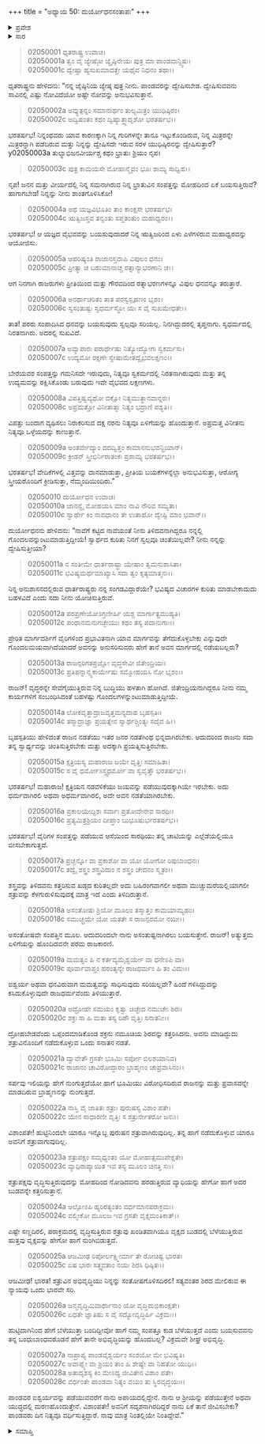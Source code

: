 +++
title = "ಅಧ್ಯಾಯ 50: ದುರ್ಯೋಧನಸಂತಾಪಃ"
+++

<details><summary>ಪ್ರವೇಶ</summary>


।।   ಓಂ ಓಂ ನಮೋ ನಾರಾಯಣಾಯ।।   ಶ್ರೀ ವೇದವ್ಯಾಸಾಯ ನಮಃ ।।

ಶ್ರೀ ಕೃಷ್ಣದ್ವೈಪಾಯನ ವೇದವ್ಯಾಸ ವಿರಚಿತ  

**ಶ್ರೀ ಮಹಾಭಾರತ**

**ಸಭಾ ಪರ್ವ**

**ದ್ಯೂತ ಪರ್ವ**

**ಅಧ್ಯಾಯ 50**

</details>


<details><summary>ಸಾರ</summary>

“ನೀನೂ ಕೂಡ ಮಹಾಧ್ವರವನ್ನು ನಡೆಸು, ಉಡುಗೊರೆಗಳು ಸಿಗುತ್ತವೆ” ಎಂದು ಧೃತರಾಷ್ಟ್ರನು ಯುಧಿಷ್ಠಿರನನ್ನು ದ್ವೇಷಿಸಬೇಡವೆಂದು ಮಗನಿಗೆ ಹೇಳಿದುದು (1-9). “ವೃದ್ಧರನ್ನೇ ಸೇವೆಗೈಯುತ್ತಿರುವ ನಿನ್ನ ಬುದ್ಧಿಯು ಹಳತಾಗಿ ಹೋಗಿದೆ” ಎಂದು ತಂದೆಯನ್ನು ಹೀಯಾಳಿಸಿ “ಅಸಂತೋಷವೇ ಸಂಪತ್ತಿನ ಮೂಲ. ಆದುದರಿಂದಲೇ ನಾನು ಅಸಂತುಷ್ಟನಾಗಿರಲು ಬಯಸುತ್ತೇನೆ.” ಎಂದು ದುರ್ಯೋಧನನು ತನ್ನ ದೃಢ ನಿರ್ಧಾರವನ್ನು ತಿಳಿಸುವುದು (10-28).

</details>


> 02050001 ಧೃತರಾಷ್ಟ್ರ ಉವಾಚ।  
02050001a ತ್ವಂ ವೈ ಜ್ಯೇಷ್ಠೋ ಜ್ಯೈಷ್ಠಿನೇಯಃ ಪುತ್ರ ಮಾ ಪಾಂಡವಾನ್ದ್ವಿಷಃ।  
02050001c ದ್ವೇಷ್ಟಾ ಹ್ಯಸುಖಮಾದತ್ತೇ ಯಥೈವ ನಿಧನಂ ತಥಾ।।

ಧೃತರಾಷ್ಟ್ರನು ಹೇಳಿದನು: “ನನ್ನ ಜೈಷ್ಠಿನಿಯ ಜ್ಯೇಷ್ಠ ಪುತ್ರ ನೀನು. ಪಾಂಡವರನ್ನು ದ್ವೇಷಿಸಬೇಡ. ದ್ವೇಷಿಸುವವನು ಸಾವಿನಲ್ಲಿ ಎಷ್ಟು ನೋವಿದೆಯೋ ಅಷ್ಟೇ ನೋವನ್ನು ಅನುಭವಿಸುತ್ತಾನೆ.

> 02050002a ಅವ್ಯುತ್ಪನ್ನಂ ಸಮಾನಾರ್ಥಂ ತುಲ್ಯಮಿತ್ರಂ ಯುಧಿಷ್ಠಿರಂ।  
02050002c ಅದ್ವಿಷಂತಂ ಕಥಂ ದ್ವಿಷ್ಯಾತ್ತ್ವಾದೃಶೋ ಭರತರ್ಷಭ।।

ಭರತರ್ಷಭ! ನಿನ್ನಂಥವರು ಯಾವ ಕಾರಣಕ್ಕಾಗಿ ನಿನ್ನ ಗುರಿಗಳನ್ನೇ ತಾನೂ ಇಟ್ಟುಕೊಂಡಿರುವ, ನಿನ್ನ ಮಿತ್ರರನ್ನೇ ಮಿತ್ರರನ್ನಾಗಿ ಪಡೆದಿರುವ ಮತ್ತು ನಿನ್ನನ್ನು ದ್ವೇಷಿಸದೇ ಇರುವ ಸರಳ ಯುಧಿಷ್ಠಿರನನ್ನು ದ್ವೇಷಿಸುತ್ತಾರೆ?
y02050003a ತುಲ್ಯಾಭಿಜನವೀರ್ಯಶ್ಚ ಕಥಂ ಭ್ರಾತುಃ ಶ್ರಿಯಂ ನೃಪ।

> 02050003c ಪುತ್ರ ಕಾಮಯಸೇ ಮೋಹಾನ್ಮೈವಂ ಭೂಃ ಶಾಮ್ಯ ಸಾಧ್ವಿಹ।।

ನೃಪ! ಜನನ ಮತ್ತು ವೀರ್ಯದಲ್ಲಿ ನಿನ್ನ ಸಮನಾಗಿರುವ ನಿನ್ನ ಭ್ರಾತುವಿನ ಸಂಪತ್ತನ್ನು ಮೋಹದಿಂದ ಏಕೆ ಬಯಸುತ್ತಿರುವೆ? ಹಾಗಾಗಬೇಡ! ನಿನ್ನನ್ನು ನೀನು ಶಾಂತಗೊಳಿಸಿಕೋ!

> 02050004a ಅಥ ಯಜ್ಞವಿಭೂತಿಂ ತಾಂ ಕಾಂಕ್ಷಸೇ ಭರತರ್ಷಭ।   
02050004c ಋತ್ವಿಜಸ್ತವ ತನ್ವಂತು ಸಪ್ತತಂತುಂ ಮಹಾಧ್ವರಂ।।

ಭರತರ್ಷಭ! ಆ ಯಜ್ಞದ ವೈಭವವನ್ನು ಬಯಸುವುದಾದರೆ ನಿನ್ನ ಋತ್ವಿಜರಿಂದ ಏಳು ಎಳೆಗಳಿರುವ ಮಹಾಧ್ವರವನ್ನು ಆಯೋಜಿಸು.

> 02050005a ಆಹರಿಷ್ಯಂತಿ ರಾಜಾನಸ್ತವಾಪಿ ವಿಪುಲಂ ಧನಂ।  
02050005c ಪ್ರೀತ್ಯಾ ಚ ಬಹುಮಾನಾಚ್ಚ ರತ್ನಾನ್ಯಾಭರಣಾನಿ ಚ।।

ಆಗ ನಿನಗಾಗಿ ರಾಜರುಗಳು ಪ್ರೀತಿಯಿಂದ ಮತ್ತು ಗೌರವದಿಂದ ರತ್ನಾಭರಣಗಳನ್ನೂ ವಿಪುಲ ಧನವನ್ನೂ ತರುತ್ತಾರೆ.

> 02050006a ಅನರ್ಥಾಚರಿತಂ ತಾತ ಪರಸ್ವಸ್ಪೃಹಣಂ ಭೃಶಂ।  
02050006c ಸ್ವಸಂತುಷ್ಟಃ ಸ್ವಧರ್ಮಸ್ಥೋ ಯಃ ಸ ವೈ ಸುಖಮೇಧತೇ।।

ತಾತ! ಪರರು ಸಂಪಾದಿಸಿದ ಧನವನ್ನು ಬಯಸುವುದು ಸ್ವಲ್ಪವೂ ಸರಿಯಲ್ಲ. ನಿನಗಿದ್ದುದರಲ್ಲಿ ತೃಪ್ತನಾಗು. ಸ್ವಧರ್ಮದಲ್ಲಿ ನಿರತನಾಗಿರು. ಅದರಲ್ಲಿ ಸುಖವಿದೆ.

> 02050007a ಅವ್ಯಾಪಾರಃ ಪರಾರ್ಥೇಷು ನಿತ್ಯೋದ್ಯೋಗಃ ಸ್ವಕರ್ಮಸು।  
02050007c ಉದ್ಯಮೋ ರಕ್ಷಣೇ ಸ್ವೇಷಾಮೇತದ್ವೈಭವಲಕ್ಷಣಂ।।

ಬೇರೆಯವರ ಸಂಪತ್ತನ್ನು ಗಮನಿಸದೇ ಇರುವುದು, ನಿತ್ಯವೂ ಸ್ವಕರ್ಮದಲ್ಲಿ ನಿರತನಾಗಿರುವುದು ಮತ್ತು ತನ್ನ ಉದ್ಯಮವನ್ನು ರಕ್ಷಿಸಿಕೊಂಡು ಬರುವುದು ಇವೇ ವೈಭವದ ಲಕ್ಷಣಗಳು.

> 02050008a ವಿಪತ್ತಿಷ್ವವ್ಯಥೋ ದಕ್ಷೋ ನಿತ್ಯಮುತ್ಥಾನವಾನ್ನರಃ।  
02050008c ಅಪ್ರಮತ್ತೋ ವಿನೀತಾತ್ಮಾ ನಿತ್ಯಂ ಭದ್ರಾಣಿ ಪಶ್ಯತಿ।।

ವಿಪತ್ತು ಬಂದಾಗ ವ್ಯಥಿಸಲು ನಿರಾಕರಿಸುವ ದಕ್ಷ ನರನು ನಿತ್ಯವೂ ಏಳಿಗೆಯನ್ನು ಹೊಂದುತ್ತಾನೆ. ಅಪ್ರಮತ್ತ ವಿನೀತನು ನಿತ್ಯವೂ ಒಳ್ಳೆಯದನ್ನು ಕಾಣುತ್ತಾನೆ.

> 02050009a ಅಂತರ್ವೇದ್ಯಾಂ ದದದ್ವಿತ್ತಂ ಕಾಮಾನನುಭವನ್ಪ್ರಿಯಾನ್।  
02050009c ಕ್ರೀಡನ್ ಸ್ತ್ರೀಭಿರ್ನಿರಾತಂಕಃ ಪ್ರಶಾಮ್ಯ ಭರತರ್ಷಭ।।

ಭರತರ್ಷಭ! ವೇದಿಕೆಗಳಲ್ಲಿ ವಿತ್ತವನ್ನು ದಾನಮಾಡುತ್ತಾ, ಪ್ರೀತಿಯ ಬಯಕೆಗಳನ್ನೆಲ್ಲಾ ಅನುಭವಿಸುತ್ತಾ, ಆರೋಗ್ಯ ಸ್ತ್ರೀಯರೊಂದಿಗೆ ಕ್ರೀಡಿಸುತ್ತಾ, ನೆಮ್ಮಂದಿಯಿಂದಿರು.”

> 02050010 ದುರ್ಯೋಧನ ಉವಾಚ।  
02050010a ಜಾನನ್ವೈ ಮೋಹಯಸಿ ಮಾಂ ನಾವಿ ನೌರಿವ ಸಮ್ಯತಾ।  
02050010c ಸ್ವಾರ್ಥೇ ಕಿಂ ನಾವಧಾನಂ ತೇ ಉತಾಹೋ ದ್ವೇಷ್ಟಿ ಮಾಂ ಭವಾನ್।।

ದುರ್ಯೋಧನನು ಹೇಳಿದನು: “ನಾವೆಗೆ ಕಟ್ಟಿದ ನಾವೆಯಂತೆ ನೀನು ತಿಳಿದವನಾಗಿದ್ದರೂ ನನ್ನಲ್ಲಿ ಗೊಂದಲವನ್ನುಂಟುಮಾಡುತ್ತಿದ್ದೀಯೆ! ಸ್ವಾರ್ಥದ ಕುರಿತು ನಿನಗೆ ಸ್ವಲ್ಪವೂ ಚಿಂತೆಯಿಲ್ಲವೇ? ನೀನು ನನ್ನನ್ನು ದ್ವೇಷಿಸುತ್ತೀಯಾ?

> 02050011a ನ ಸಂತೀಮೇ ಧಾರ್ತರಾಷ್ಟ್ರಾ ಯೇಷಾಂ ತ್ವಮನುಶಾಸಿತಾ।  
02050011c ಭವಿಷ್ಯಮರ್ಥಮಾಖ್ಯಾಸಿ ಸದಾ ತ್ವಂ ಕೃತ್ಯಮಾತ್ಮನಃ।।

ನಿನ್ನ ಅನುಶಾಸನದಲ್ಲಿರುವ ಧಾರ್ತರಾಷ್ಟ್ರರು ನನ್ನ ಸಂಗಡವಿದ್ದಾರೆಯೇ? ಭವಿಷ್ಯದ ವಿಚಾರಗಳ ಕುರಿತು ಮಾಡಬೇಕಾದುದು ಬಹಳವಿದೆ ಎಂದು ಸದಾ ನೀನು ಯೋಚಿಸುತ್ತಿರುವೆ.

> 02050012a ಪರಪ್ರಣೇಯೋಽಗ್ರಣೀರ್ಹಿ ಯಶ್ಚ ಮಾರ್ಗಾತ್ಪ್ರಮುಹ್ಯತಿ।   
02050012c ಪಂಥಾನಮನುಗಚ್ಛೇಯುಃ ಕಥಂ ತಸ್ಯ ಪದಾನುಗಾಃ।।

ಪ್ರೇರಿತ ಮಾರ್ಗದರ್ಶಿಗೆ ವೈರಿಗಳಿಂದ ಪ್ರಭಾವಿತನಾಗಿ ಯಾವ ಮಾರ್ಗವನ್ನು ತೆಗೆದುಕೊಳ್ಳಬೇಕು ಎನ್ನುವುದೇ ಗೊಂದಲಮಯವಾಗಿದೆಯಾದರೆ ಅವನನ್ನು ಅನುಸರಿಸುವರು ಹೇಗೆ ತಾನೆ ಅವನ ಮಾರ್ಗದಲ್ಲಿ ನಡೆಯಬಲ್ಲರು?

> 02050013a ರಾಜನ್ಪರಿಗತಪ್ರಜ್ಞೋ ವೃದ್ಧಸೇವೀ ಜಿತೇಂದ್ರಿಯಃ।  
02050013c ಪ್ರತಿಪನ್ನಾನ್ಸ್ವಕಾರ್ಯೇಷು ಸಮ್ಮೋಹಯಸಿ ನೋ ಭೃಶಂ।।

ರಾಜನ್! ವೃದ್ಧರನ್ನೇ ಸೇವೆಗೈಯುತ್ತಿರುವ ನಿನ್ನ ಬುದ್ಧಿಯು ಹಳತಾಗಿ ಹೋಗಿದೆ. ಜಿತೇಂದ್ರಿಯನಾಗಿದ್ದರೂ ನೀನು ನಮ್ಮ ಕಾರ್ಯಗಳಿಗೆ ಸಂಬಂಧಿಸಿದಂತೆ ಬಹಳಷ್ಟು ಗೊಂದಲಗಳನ್ನುಂಟುಮಾಡುತ್ತಿದ್ದೀಯೆ.

> 02050014a ಲೋಕವೃತ್ತಾದ್ರಾಜವೃತ್ತಮನ್ಯದಾಹ ಬೃಹಸ್ಪತಿಃ।  
02050014c ತಸ್ಮಾದ್ರಾಜ್ಞಾ ಪ್ರಯತ್ನೇನ ಸ್ವಾರ್ಥಶ್ಚಿಂತ್ಯಃ ಸದೈವ ಹಿ।।

ಬೃಹಸ್ಪತಿಯು ಹೇಳಿದಂತೆ ರಾಜನ ನಡತೆಯು ಇತರ ಜನರ ನಡತೆಗಿಂಥ ಭಿನ್ನವಾಗಿರಬೇಕು. ಆದುದರಿಂದ ರಾಜನು ಸದಾ ತನ್ನ ಸ್ವಾರ್ಥ್ಯವನ್ನು ಚಿಂತಿಸುತ್ತಿರಬೇಕು ಮತ್ತು ಅದಕ್ಕಾಗಿ ಪ್ರಯತ್ನಿಸುತ್ತಿರಬೇಕು.

> 02050015a ಕ್ಷತ್ರಿಯಸ್ಯ ಮಹಾರಾಜ ಜಯೇ ವೃತ್ತಿಃ ಸಮಾಹಿತಾ।  
02050015c ಸ ವೈ ಧರ್ಮೋಽಸ್ತ್ವಧರ್ಮೋ ವಾ ಸ್ವವೃತ್ತೌ ಭರತರ್ಷಭ।।

ಭರತರ್ಷಭ! ಮಹಾರಾಜ! ಕ್ಷತ್ರಿಯನ ನಡವಳಿಕೆಯು ಜಯವನ್ನು ಪಡೆಯುವುದಕ್ಕಾಗಿಯೇ ಇರಬೇಕು. ಅದು ಧರ್ಮವಾಗಿರಲಿ ಅಥವಾ ಅಧರ್ಮವಾಗಿರಲಿ, ಅದೇ ಅವನ ನಡತೆಯಾಗಿರಬೇಕು.

> 02050016a ಪ್ರಕಾಲಯೇದ್ದಿಶಃ ಸರ್ವಾಃ ಪ್ರತೋದೇನೇವ ಸಾರಥಿಃ।  
02050016c ಪ್ರತ್ಯಮಿತ್ರಶ್ರಿಯಂ ದೀಪ್ತಾಂ ಬುಭೂಷುರ್ಭರತರ್ಷಭ।।

ಭರತರ್ಷಭ! ವೈರಿಗಳ ಸಂಪತ್ತನ್ನು ಪಡೆಯುವ ಆಸೆಯಿಂದ ಸಾರಥಿಯು ತನ್ನ ಚಾಟಿಯನ್ನು ಎಲ್ಲೆಡೆಯಲ್ಲಿಯೂ ಬೀಸಬೇಕಾಗುತ್ತದೆ.

> 02050017a ಪ್ರಚ್ಛನ್ನೋ ವಾ ಪ್ರಕಾಶೋ ವಾ ಯೋ ಯೋಗೋ ರಿಪುಬಾಂಧನಃ।  
02050017c ತದ್ವೈ ಶಸ್ತ್ರಂ ಶಸ್ತ್ರವಿದಾಂ ನ ಶಸ್ತ್ರಂ ಚೇದನಂ ಸ್ಮೃತಂ।।

ಶಸ್ತ್ರವನ್ನು ತಿಳಿದವನು ಕತ್ತರಿಸುವ ಖಡ್ಗದ ಕುರಿತಲ್ಲದೇ ಅದು ಬಹಿರಂಗವಾಗಲೀ ಅಥವಾ ಮುಚ್ಚುಮರೆಯಲ್ಲಿಯಾಗಲೀ ಶತ್ರುವನ್ನು ಕೆಳಗುರುಳಿಸುವುದಕ್ಕೆ ಮಾತ್ರ ಇದೆ ಎಂದು ತಿಳಿದಿರುತ್ತಾನೆ.

> 02050018a ಅಸಂತೋಷಃ ಶ್ರಿಯೋ ಮೂಲಂ ತಸ್ಮಾತ್ತಂ ಕಾಮಯಾಮ್ಯಹಂ।  
02050018c ಸಮುಚ್ಛ್ರಯೇ ಯೋ ಯತತೇ ಸ ರಾಜನ್ಪರಮೋ ನಯೀ।।

ಅಸಂತೋಷವೇ ಸಂಪತ್ತಿನ ಮೂಲ. ಆದುದರಿಂದಲೇ ನಾನು ಅಸಂತುಷ್ಟನಾಗಿರಲು ಬಯಸುತ್ತೇನೆ. ರಾಜನ್! ಅತ್ಯುತ್ತಮ ಏಳಿಗೆಯನ್ನು ಹೊಂದಿದವನೇ ಪರಮ ರಾಜಕಾರಣಿ.

> 02050019a ಮಮತ್ವಂ ಹಿ ನ ಕರ್ತವ್ಯಮೈಶ್ವರ್ಯೇ ವಾ ಧನೇಽಪಿ ವಾ।  
02050019c ಪೂರ್ವಾವಾಪ್ತಂ ಹರಂತ್ಯನ್ಯೇ ರಾಜಧರ್ಮಂ ಹಿ ತಂ ವಿದುಃ।।

ಐಶ್ವರ್ಯ ಅಥವಾ ಧನವಿರುವಾಗ ಮಮತ್ವವನ್ನು ಸಾಧಿಸುವುದು ಸರಿಯಲ್ಲವೇ? ಹಿಂದೆ ಗಳಿಸಿದ್ದುದನ್ನು ಕಸಿದುಕೊಳ್ಳುವುದೇ ರಾಜಧರ್ಮವೆಂದು ತಿಳಿಯುತ್ತಾರೆ.

> 02050020a ಅದ್ರೋಹೇ ಸಮಯಂ ಕೃತ್ವಾ ಚಿಚ್ಛೇದ ನಮುಚೇಃ ಶಿರಃ।  
02050020c ಶಕ್ರಃ ಸಾ ಹಿ ಮತಾ ತಸ್ಯ ರಿಪೌ ವೃತ್ತಿಃ ಸನಾತನೀ।।

ದ್ರೋಹಬೇಡವೆಂದು ಒಪ್ಪಂದಮಾಡಿಕೊಂಡ ಶಕ್ರನು ನಮೂಚಿಯ ಶಿರವನ್ನು ಕತ್ತರಿಸಿದನು. ಅವನು ಮಾಡಿದ್ದುದು ಶತ್ರುವಿನೊಂದಿಗೆ ನಡೆದುಕೊಳ್ಳುವ ಒಂದು ಸನಾತನ ನಡತೆ.

> 02050021a ದ್ವಾವೇತೌ ಗ್ರಸತೇ ಭೂಮಿಃ ಸರ್ಪೋ ಬಿಲಶಯಾನಿವ।  
02050021c ರಾಜಾನಂ ಚಾವಿರೋದ್ಧಾರಂ ಬ್ರಾಹ್ಮಣಂ ಚಾಪ್ರವಾಸಿನಂ।।

ಸರ್ಪವು ಇಲಿಯನ್ನು ಹೇಗೆ ನುಂಗುತ್ತದೆಯೋ ಹಾಗೆ ಭೂಮಿಯು ವಿರೋಧಿಸದಿರುವ ರಾಜನನ್ನು ಮತ್ತು ಪ್ರವಾಸವನ್ನೇ ಮಾಡದಿರುವ ಬ್ರಾಹ್ಮಣನನ್ನು ನುಂಗುತ್ತದೆ.

> 02050022a ನಾಸ್ತಿ ವೈ ಜಾತಿತಃ ಶತ್ರುಃ ಪುರುಷಸ್ಯ ವಿಶಾಂ ಪತೇ।  
02050022c ಯೇನ ಸಾಧಾರಣೀ ವೃತ್ತಿಃ ಸ ಶತ್ರುರ್ನೇತರೋ ಜನಃ।।

ವಿಶಾಂಪತೇ! ಹುಟ್ಟಿನಿಂದಲೇ ಯಾರೂ ಇನ್ನೊಬ್ಬ ಪುರುಷನ ಶತ್ರುವಾಗಿರುವುದಿಲ್ಲ. ತನ್ನ ಹಾಗೆ ನಡೆದುಕೊಳ್ಳುವ ಯಾರೂ ಅವನಿಗೆ ಶತ್ರುವಾಗುವುದಿಲ್ಲ.

> 02050023a ಶತ್ರುಪಕ್ಷಂ ಸಮೃಧ್ಯಂತಂ ಯೋ ಮೋಹಾತ್ಸಮುಪೇಕ್ಷತೇ।  
02050023c ವ್ಯಾಧಿರಾಪ್ಯಾಯಿತ ಇವ ತಸ್ಯ ಮೂಲಂ ಚಿನತ್ತಿ ಸಃ।।

ಶತ್ರುಪಕ್ಷವು ವೃದ್ಧಿಸುತ್ತಿರುವುದನ್ನು ಮೋಹದಿಂದ ನೋಡಿದವನು ಹರಡುತ್ತಿರುವ ವ್ಯಾಧಿಯನ್ನು ಹೇಗೋ ಹಾಗೆ ಅದರ ಬುಡವನ್ನೇ ಕತ್ತರಿಸುತ್ತಾನೆ.

> 02050024a ಅಲ್ಪೋಽಪಿ ಹ್ಯರಿರತ್ಯಂತಂ ವರ್ಧಮಾನಪರಾಕ್ರಮಃ।  
02050024c ವಲ್ಮೀಕೋ ಮೂಲಜ ಇವ ಗ್ರಸತೇ ವೃಕ್ಷಮಂತಿಕಾತ್।।

ಎಷ್ಟೇ ಸಣ್ಣದಿರಲಿ, ಪರಾಕ್ರಮದಲ್ಲಿ ವೃದ್ಧಿಸುತ್ತಿರುವ ಶತ್ರುವು ಖಂಡಿತವಾಗಿಯೂ ವೃಕ್ಷದ ಬುಡದಲ್ಲಿ ಬೆಳೆಯುತ್ತಿರುವ ಹುತ್ತವು ವೃಕ್ಷವನ್ನು ಹೇಗೋ ಹಾಗೆ ನುಂಗಿಬಿಡುತ್ತದೆ.

> 02050025a ಆಜಮೀಢ ರಿಪೋರ್ಲಕ್ಷ್ಮೀರ್ಮಾ ತೇ ರೋಚಿಷ್ಟ ಭಾರತ।  
02050025c ಏಷ ಭಾರಃ ಸತ್ತ್ವವತಾಂ ನಯಃ ಶಿರಸಿ ಧಿಷ್ಠಿತಃ।।

ಆಜಮೀಢ! ಭಾರತ! ಶತ್ರುವಿನ ಅಭಿವೃದ್ಧಿಯು ನಿನ್ನನ್ನು ಸಂತೋಷಗೊಳಿಸದಿರಲಿ! ಸತ್ಯವಂತರ ಶಿರದ ಮೇಲಿರುವ ಈ ನ್ಯಾಯವು ಒಂದು ಭಾರವೇ ಸರಿ.

> 02050026a ಜನ್ಮವೃದ್ಧಿಮಿವಾರ್ಥಾನಾಂ ಯೋ ವೃದ್ಧಿಮಭಿಕಾಂಕ್ಷತೇ।  
02050026c ಏಧತೇ ಜ್ಞಾತಿಷು ಸ ವೈ ಸದ್ಯೋವೃದ್ಧಿರ್ಹಿ ವಿಕ್ರಮಃ।।

ಹುಟ್ಟಿದಾಗಿನಿಂದ ಹೇಗೆ ಬೆಳೆಯುತ್ತಾ ಬಂದಿದ್ದೀವೋ ಹಾಗೆ ನಮ್ಮ ಸಂಪತ್ತೂ ಕುಡ ಬೆಳೆಯುತ್ತದೆ ಎಂದು ಬಯಸುವವನು ತನ್ನ ಬಂಧುಬಾಂಧವರೊಡನೆ ಹೇಗೆ ತಾನೇ ಅಭಿವೃದ್ಧಿಯನ್ನು ಹೊಂದಬಲ್ಲ? ವಿಕ್ರಮವೇ ಶೀಘ್ರ ಅಭಿವೃದ್ಧಿ.

> 02050027a ನಾಪ್ರಾಪ್ಯ ಪಾಂಡವೈಶ್ವರ್ಯಂ ಸಂಶಯೋ ಮೇ ಭವಿಷ್ಯತಿ।  
02050027c ಅವಾಪ್ಸ್ಯೇ ವಾ ಶ್ರಿಯಂ ತಾಂ ಹಿ ಶೇಷ್ಯೇ ವಾ ನಿಹತೋ ಯುಧಿ।।  
02050028a ಅತಾದೃಶಸ್ಯ ಕಿಂ ಮೇಽದ್ಯ ಜೀವಿತೇನ ವಿಶಾಂ ಪತೇ।   
02050028c ವರ್ಧಂತೇ ಪಾಂಡವಾ ನಿತ್ಯಂ ವಯಂ ತು ಸ್ಥಿರವೃದ್ಧಯಃ।।

ಪಾಂಡವರ ಐಶ್ವರ್ಯವನ್ನು ಪಡೆಯುವವರೆಗೆ ನಾನು ಅಪಾಯದಲ್ಲಿದ್ದೇನೆ. ನಾನು ಆ ಶ್ರೀಯನ್ನು ಪಡೆಯುತ್ತೇನೆ ಅಥವಾ ಯುದ್ಧದಲ್ಲಿ ಮರಣಹೊಂದುತ್ತೇನೆ. ವಿಶಾಂಪತೇ! ಅವನಿಗೆ ಸದೃಶನಾಗಿರದಿದ್ದರೆ ನಾನು ಏಕೆ ತಾನೆ ಜೀವಿಸಬೇಕು? ಪಾಂಡವರು ದಿನ ನಿತ್ಯವೂ ವರ್ಧಿಸುತ್ತಿದ್ದಾರೆ. ನಾವು ಮಾತ್ರ ನಿಂತಲ್ಲಿಯೇ ನಿಂತಿದ್ದೇವೆ.”


<details><summary>ಸಮಾಪ್ತಿ</summary>


ಇತಿ ಶ್ರೀ ಮಹಾಭಾರತೇ ಸಭಾಪರ್ವಣಿ ದ್ಯೂತಪರ್ವಣಿ ದುರ್ಯೋಧನಸಂತಾಪೇ ಪಂಚಶತ್ತತಮೋಽಧ್ಯಾಯಃ।।  
ಇದು ಶ್ರೀ ಮಹಾಭಾರತದಲ್ಲಿ ಸಭಾಪರ್ವದಲ್ಲಿ ದ್ಯೂತಪರ್ವದಲ್ಲಿ ದುರ್ಯೋಧನಸಂತಾಪ ಎನ್ನುವ ಐವತ್ತನೆಯ ಅಧ್ಯಾಯವು.


</details>
